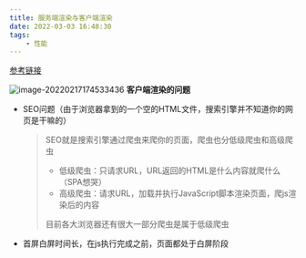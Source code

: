 ```yaml
---
title: 服务端渲染与客户端渲染
date: 2022-03-03 16:48:30
tags:
    - 性能
---
```

[参考链接](https://github.com/yacan8/blog/issues/30)
<!--more-->
![image-20220217174533436](https://gitee.com/buxiaoxing/image-bed/raw/master/img/image-20220217174533436.png)
**客户端渲染的问题**

- SEO问题（由于浏览器拿到的一个空的HTML文件，搜索引擎并不知道你的网页是干嘛的）
   > SEO就是搜索引擎通过爬虫来爬你的页面，爬虫也分低级爬虫和高级爬虫
   >
   > - 低级爬虫：只请求URL，URL返回的HTML是什么内容就爬什么（SPA想哭）
   > - 高级爬虫：请求URL，加载并执行JavaScript脚本渲染页面，爬js渲染后的内容
   >
   > 目前各大浏览器还有很大一部分爬虫是属于低级爬虫
- 首屏白屏时间长，在js执行完成之前，页面都处于白屏阶段